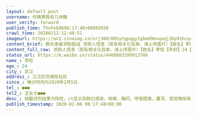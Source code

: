 ```yaml
---
layout: default_post
username: 你猜猜我有几块糖
user_verify: forward
publish_time: ThuFeb0608:17:48+08002020
crawl_time: 20200212-12:40:51
imageurl: https://wx2.sinaimg.cn/orj360/005ytgpqgy1gbmd9mvqoqj30p91hcqcl.jpg
content_brief: 肺炎患者求助超话 求助人信息（若有相关化验单，请上传图片）【姓名】李旺【年龄】24【所在城市】武汉【所在小区、社区】江汉区花楼街社区【患病时间】确诊时间为2020年2月5日【联系方式】●●●【其他紧急联系人】王女士●●●【病情描述】 核酸试剂结果为阳性，ct显示双肺已感 ...全文
content_full_raw: 求助人信息（若有相关化验单，请上传图片）【姓名】李旺【年龄】24【所在城市】武汉【所在小区、社区】江汉区花楼街社区【患病时间】确诊时间为2020年2月5日【联系方式】●●●【其他紧急联系人】王女士●●●【病情描述】核酸试剂结果为阳性，ct显示双肺已感染，咳嗽，胸闷，呼吸困难，腹泻，感觉喉咙有痰，无力
status_url: https://m.weibo.cn/status/4468883299913706
name_: 李旺
age_: 24
city_: 武汉
address_: 江汉区花楼街社区
since_: 确诊时间为2020年2月5日
tel_: ●●●
tel2_: 王女士●●●
desc_: 核酸试剂结果为阳性，ct显示双肺已感染，咳嗽，胸闷，呼吸困难，腹泻，感觉喉咙有痰，无力
publish_timestamp: 2020-02-06 08:17:48+08:00
---
```


